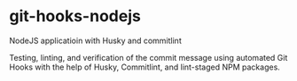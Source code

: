 # git-hooks-nodejs
NodeJS applicatioin with Husky and commitlint

Testing, linting, and verification of the commit message using automated Git Hooks with the help of Husky, Commitlint, and lint-staged NPM packages.
